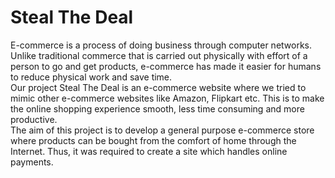# Steal The Deal

E-commerce is a process of doing business through computer networks. Unlike traditional commerce that is carried out physically with effort of a person to go and get products, e-commerce has made it easier for humans to reduce physical work and save time.<br>
Our project Steal The Deal is an e-commerce website where we tried to mimic other e-commerce websites like Amazon, Flipkart etc. This is to make the online shopping experience smooth, less time consuming and more productive.<br>
The aim of this project is to develop a general purpose e-commerce store where products can be bought from the comfort of home through the Internet. Thus, it was required to create a site which handles online payments.<br>
